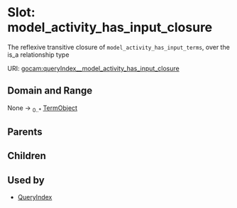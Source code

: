 
# Slot: model_activity_has_input_closure

The reflexive transitive closure of `model_activity_has_input_terms`, over the is_a relationship type

URI: [gocam:queryIndex__model_activity_has_input_closure](https://w3id.org/gocam/queryIndex__model_activity_has_input_closure)


## Domain and Range

None &#8594;  <sub>0..\*</sub> [TermObject](TermObject.md)

## Parents


## Children


## Used by

 * [QueryIndex](QueryIndex.md)
